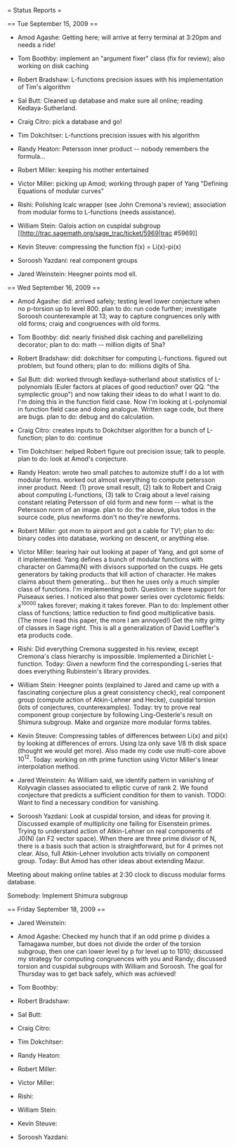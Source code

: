 = Status Reports =

== Tue September 15, 2009 ==

 * Amod Agashe: Getting here; will arrive at ferry terminal at 3:20pm and needs a ride!  

 * Tom Boothby: implement an "argument fixer" class (fix for review); also working on disk caching

 * Robert Bradshaw: L-functions precision issues with his implementation of Tim's algorithm

 * Sal Butt: Cleaned up database and make sure all online; reading Kedlaya-Sutherland.
 
 * Craig Citro: pick a database and go!

 * Tim Dokchitser:  L-functions precision issues with his algorithm

 * Randy Heaton: Petersson inner product -- nobody remembers the formula...

 * Robert Miller: keeping his mother entertained

 * Victor Miller: picking up Amod; working through paper of Yang "Defining Equations of modular curves"

 * Rishi: Polishing lcalc wrapper (see John Cremona's review); association from modular forms to L-functions (needs assistance). 

 * William Stein:  Galois action on cuspidal subgroup [[http://trac.sagemath.org/sage_trac/ticket/5969|trac #5969]]

 * Kevin Steuve: compressing the function f(x) = Li(x)-pi(x)

 * Soroosh Yazdani: real component groups

 * Jared Weinstein: Heegner points mod ell.


== Wed September 16, 2009 ==

 * Amod Agashe: did: arrived safely; testing level lower conjecture when no p-torsion up to level 800. plan to do: run code further; investigate Soroosh counterexample at 13;  way to capture congruences only with old forms; craig and congruences with old forms.

 * Tom Boothby: did: nearly finished disk caching and parellelizing decorator; plan to do: math -- million digits of Sha?

 * Robert Bradshaw: did: dokchitser for computing L-functions. figured out problem, but found others; plan to do: millions digits of Sha.

 * Sal Butt: did: worked through kedlaya-sutherland about statistics of L-polynomials (Euler factors at places of good reduction? over QQ. "the symplectic group") and now taking their ideas to do what I want to do.  I'm doing this in the function field case. Now I'm looking at L-polynomial in function field case and doing analogue.  Written sage code, but there are bugs. plan to do: debug and do calculation. 
 
 * Craig Citro: creates inputs to Dokchitser algorithm for a bunch of L-function; plan to do: continue

 * Tim Dokchitser: helped Robert figure out precision issue; talk to people.   plan to do: look at Amod's conjecture.

 * Randy Heaton: wrote two small patches to automize stuff I do a lot with modular forms.  worked out almost everything to compute petersson inner product.  Need: (1) prove small result, (2) talk to Robert and Craig about computing L-functions, (3) talk to Craig about a level raising constant relating Petersson of old form and new form -- what is the Petersson norm of an image.  plan to do: the above, plus todos in the source code, plus newforms don't no they're newforms. 

 * Robert Miller: got mom to airport and got a cable for TV!; plan to do: binary codes into database, working on descent, or anything else. 

 * Victor Miller: tearing hair out looking at paper of Yang, and got some of it implemented.  Yang defines a bunch of modular functions with character on Gamma(N) with divisors supported on the cusps.  He gets generators by taking products that kill action of character.  He makes claims about them generating... but then he uses only a much simpler class of functions.  I'm implementing both.  Question: is there support for Puiseaux series.  I noticed also that power series over cyclotomic fields: $x^10000$ takes forever; making it takes forever. Plan to do: Implement other class of functions; lattice reduction to find good multiplicative basis.   (The more I read this paper, the more I am annoyed!)  Get the nitty gritty of classes in Sage right.   This is all a generalization of David Loeffler's eta products code. 

 * Rishi: Did everything Cremona suggested in his review, except Cremona's class hierarchy is impossible.  Implemented a Dirichlet L-function.  Today: Given a newform find the corresponding L-series that does everything Rubinstein's library provides. 

 * William Stein: Heegner points (explained to Jared and came up with a fascinating conjecture plus a great consistency check), real component group (compute action of Atkin-Lehner and Hecke), cuspidal torsion (lots of conjectures, counterexamples).  Today: try to prove real component group conjecture by following Ling-Oesterle's result on Shimura subgroup.  Make and organize more modular forms tables. 

 * Kevin Steuve: Compressing tables of differences between Li(x) and pi(x) by looking at differences of errors.  Using lza only save 1/8 th disk space (thought we would get more).  Also made my code use multi-core above $10^{12}$.  Today: working on $n$th prime function using Victor Miller's linear interpolation method. 

 * Jared Weinstein: As William said, we identify pattern in vanishing of Kolyvagin classes associated to elliptic curve of rank 2.  We found conjecture that predicts a sufficient condition for them to vanish. TODO: Want to find a necessary condition for vanishing.

 * Soroosh Yazdani: Look at cuspidal torsion, and ideas for proving it.  Discussed example of multiplicity one failing for Eisenstein primes.   Trying to understand action of Atkin-Lehner on real components of J0(N) (an F2 vector space).  When there are three prime divisor of N, there is a basis such that action is straightforward, but for 4 primes not clear.  Also, full Atkin-Lehner involution acts trivially on component group.    Today: But Amod has other ideas about extending Mazur.    


Meeting about making online tables at 2:30 clock to discuss modular forms database. 


Somebody: Implement Shimura subgroup


== Friday September 18, 2009 ==


 * Jared Weinstein:

 * Amod Agashe: Checked my hunch that if an odd prime p divides a Tamagawa number, but does not divide the order of the torsion subgroup, then one can lower level by p for level up to 1010; discussed my strategy for computing congruences with you and Randy; discussed torsion and cuspidal subgroups with William and Soroosh. The goal for Thursday was to get back safely, which was achieved!

 * Tom Boothby: 

 * Robert Bradshaw: 

 * Sal Butt: 
 
 * Craig Citro:

 * Tim Dokchitser:

 * Randy Heaton: 

 * Robert Miller:

 * Victor Miller:

 * Rishi: 

 * William Stein: 

 * Kevin Steuve:

 * Soroosh Yazdani: 
